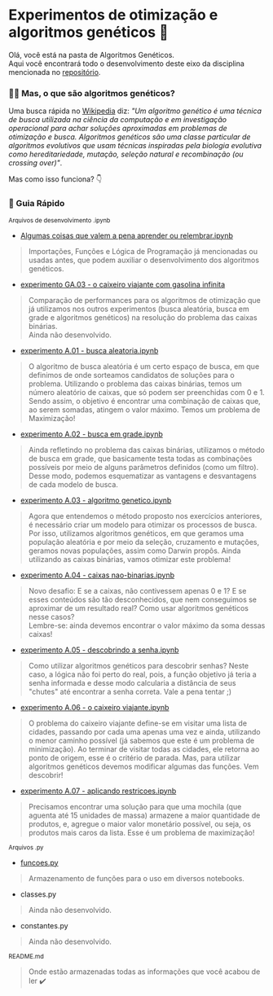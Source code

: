# Experimentos de otimização e algoritmos genéticos 🧬

Olá, você está na pasta de Algoritmos Genéticos.  
Aqui você encontrará todo o desenvolvimento deste eixo da disciplina mencionada no [repositório](https://github.com/AnaLoponi/redes).

### 👩‍💻 Mas, o que são algoritmos genéticos? 
Uma busca rápida no [Wikipedia](https://pt.wikipedia.org/wiki/Algoritmo_gen%C3%A9tico) diz: _"Um algoritmo genético é uma técnica de busca utilizada na ciência da computação e em investigação operacional para achar soluções aproximadas em problemas de otimização e busca. Algoritmos genéticos são uma classe particular de algoritmos evolutivos que usam técnicas inspiradas pela biologia evolutiva como hereditariedade, mutação, seleção natural e recombinação (ou crossing over)"_.

Mas como isso funciona? 👇

### 📓 Guia Rápido
<sub> Arquivos de desenvolvimento .ipynb </sub>

* [Algumas coisas que valem a pena aprender ou relembrar.ipynb](https://github.com/AnaLoponi/redes/blob/main/AlgoritmosGeneticos/Algumas%20coisas%20que%20valem%20a%20pena%20aprender%20ou%20relembrar.ipynb)
> Importações, Funções e Lógica de Programação já mencionadas ou usadas antes, que podem auxiliar o desenvolvimento dos algoritmos genéticos.

* [experimento GA.03 - o caixeiro viajante com gasolina infinita](https://github.com/AnaLoponi/redes/blob/main/AlgoritmosGeneticos/experimento%20GA.03%20-%20o%20caixeiro%20com%20gasolina%20infinita.ipynb)
> Comparação de performances para os algoritmos de otimização que já utilizamos nos outros experimentos (busca aleatória, busca em grade e algoritmos genéticos) na resolução do problema das caixas binárias.  
Ainda não desenvolvido.

* [experimento A.01 - busca aleatoria.ipynb](https://github.com/AnaLoponi/redes/blob/main/AlgoritmosGeneticos/experimento%20A.01%20-%20busca%20aleatoria.ipynb)
> O algoritmo de busca aleatória é um certo espaço de busca, em que definimos de onde sorteamos candidatos de soluções para o problema.
Utilizando o problema das caixas binárias, temos um número aleatório de caixas, que só podem ser preenchidas com 0 e 1. Sendo assim, o objetivo é encontrar uma combinação de caixas que, ao serem somadas, atingem o valor máximo. Temos um problema de Maximização! 

* [experimento A.02 - busca em grade.ipynb](https://github.com/AnaLoponi/redes/blob/main/AlgoritmosGeneticos/experimento%20A.02%20-%20busca%20em%20grade.ipynb)
> Ainda refletindo no problema das caixas binárias, utilizamos o método de busca em grade, que basicamente testa todas as combinações possíveis por meio de alguns parâmetros definidos (como um filtro).
Desse modo, podemos esquematizar as vantagens e desvantagens de cada modelo de busca.

* [experimento A.03 - algoritmo genetico.ipynb](https://github.com/AnaLoponi/redes/blob/main/AlgoritmosGeneticos/experimento%20A.03%20-%20algoritmo%20genetico.ipynb)
> Agora que entendemos o método proposto nos exercícios anteriores, é necessário criar um modelo para otimizar os processos de busca. Por isso, utilizamos algoritmos genéticos, em que geramos uma população aleatória e por meio da seleção, cruzamento e mutações, geramos novas populações, assim como Darwin propôs.
Ainda utilizando as caixas binárias, vamos otimizar este problema!

* [experimento A.04 - caixas nao-binarias.ipynb](https://github.com/AnaLoponi/redes/blob/main/AlgoritmosGeneticos/experimento%20A.04%20-%20caixas%20nao-binarias.ipynb)
> Novo desafio: E se a caixas, não contivessem apenas 0 e 1? E se esses conteúdos são tão desconhecidos, que nem conseguimos se aproximar de um resultado real? Como usar algoritmos genéticos nesse casos?  
Lembre-se: ainda devemos encontrar o valor máximo da soma dessas caixas!

* [experimento A.05 - descobrindo a senha.ipynb](https://github.com/AnaLoponi/redes/blob/main/AlgoritmosGeneticos/experimento%20A.05%20-%20descobrindo%20a%20senha.ipynb)
> Como utilizar algoritmos genéticos para descobrir senhas? Neste caso, a lógica não foi perto do real, pois, a função objetivo já teria a senha informada e desse modo calcularia a distância de seus "chutes" até encontrar a senha correta. Vale a pena tentar ;)

* [experimento A.06 - o caixeiro viajante.ipynb](https://github.com/AnaLoponi/redes/blob/main/AlgoritmosGeneticos/experimento%20A.06%20-%20o%20caixeiro%20viajante.ipynb)
> O problema do caixeiro viajante define-se em visitar uma lista de cidades, passando por cada uma apenas uma vez e ainda, utilizando o menor caminho possível (já sabemos que este é um problema de minimização). Ao terminar de visitar todas as cidades, ele retorna ao ponto de origem, esse é o critério de parada. Mas, para utilizar algoritmos genéticos devemos modificar algumas das funções. Vem descobrir!

* [experimento A.07 - aplicando restricoes.ipynb](https://github.com/AnaLoponi/redes/blob/main/AlgoritmosGeneticos/experimento%20A.07%20-%20aplicando%20restricoes.ipynb)
> Precisamos encontrar uma solução para que uma mochila (que aguenta até 15 unidades de massa) armazene a maior quantidade de produtos, e, agregue o maior valor monetário possível, ou seja, os produtos mais caros da lista. Esse é um problema de maximização!

<sub> Arquivos .py </sub>
* [funcoes.py](https://github.com/AnaLoponi/redes/blob/main/AlgoritmosGeneticos/funcoes.py)
> Armazenamento de funções para o uso em diversos notebooks.

* classes.py
> Ainda não desenvolvido.

* constantes.py
> Ainda não desenvolvido.

<sub> README.md </sub>
> Onde estão armazenadas todas as informações que você acabou de ler ✔️
